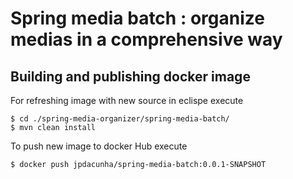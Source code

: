 # Spring media batch : organize medias in a comprehensive way

## Building and publishing docker image

For refreshing image with new source in eclispe execute 

```shell
$ cd ./spring-media-organizer/spring-media-batch/
$ mvn clean install
```

To push new image to docker Hub execute


```shell
$ docker push jpdacunha/spring-media-batch:0.0.1-SNAPSHOT
```